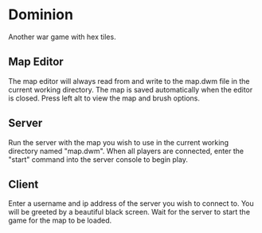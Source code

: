 # Dominion #
Another war game with hex tiles.

## Map Editor ##
The map editor will always read from and write to the map.dwm file in the current working directory. The map is saved automatically when the editor is closed. Press left alt to view the map and brush options.

## Server ##
Run the server with the map you wish to use in the current working directory named "map.dwm". When all players are connected, enter the "start" command into the server console to begin play.

## Client ##
Enter a username and ip address of the server you wish to connect to. You will be greeted by a beautiful black screen. Wait for the server to start the game for the map to be loaded.
